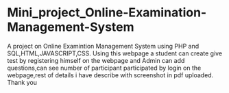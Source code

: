 # Mini_project_Online-Examination-Management-System
A project on Online Examintion Management System using PHP and SQL,HTML,JAVASCRIPT,CSS.
Using this webpage a student can create give  test by registering himself on the webpage and Admin can add questions,can see number of participant participated by login on the webpage,rest of details i have describe with screenshot in pdf uploaded.
                                                                              Thank you

